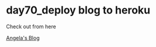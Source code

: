 # day70_deploy blog to heroku

Check out from here

[Angela's Blog](https://test-blog-for-adam-17403a512b13.herokuapp.com/)